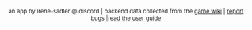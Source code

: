 <style>.text{
text-align: center}
</style>
<p class="text">
<small>an app by irene-sadler @ discord | backend data collected from the <a href="https://darkestdungeon.wiki.gg/">game wiki</a> | <a href='https://github.com/irsadler/dd2-party-optimizer/issues'>report bugs</a> |<a href="https://github.com/irsadler/dd2-party-optimizer#">read the user guide</a>
</small></p>